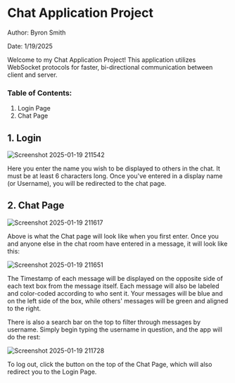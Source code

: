 # Chat Application Project

Author: Byron Smith

Date: 1/19/2025

Welcome to my Chat Application Project! This application utilizes WebSocket protocols for faster, bi-directional communication between client and server.

### Table of Contents:

1. Login Page
2. Chat Page

## 1. Login
![Screenshot 2025-01-19 211542](https://github.com/user-attachments/assets/ff709fc9-ddc9-4f2d-931d-8f61013794b5)

Here you enter the name you wish to be displayed to others in the chat. It must be at least 6 characters long. Once you've entered in a display name (or Username), you will be redirected to the chat page.

## 2. Chat Page
![Screenshot 2025-01-19 211617](https://github.com/user-attachments/assets/ca34baf7-e875-427f-8177-982a43492dc3)

Above is what the Chat page will look like when you first enter.  Once you and anyone else in the chat room have entered in a message, it will look like this:

![Screenshot 2025-01-19 211651](https://github.com/user-attachments/assets/53849532-b880-4d2d-b6f6-732fd8d7ea11)

The Timestamp of each message will be displayed on the opposite side of each text box from the message itself.  Each message will also be labeled and color-coded according to who sent it. Your messages will be blue and on the left side of the box, while others' messages will be green and aligned to the right.

There is also a search bar on the top to filter through messages by username.  Simply begin typing the username in question, and the app will do the rest:

![Screenshot 2025-01-19 211728](https://github.com/user-attachments/assets/4287e7c1-1f6e-4062-90e5-5f4a1b0961e6)

To log out, click the button on the top of the Chat Page, which will also redirect you to the Login Page.
